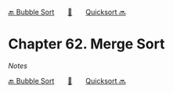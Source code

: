 [🔙 Bubble Sort][previous-chapter]&nbsp;&nbsp;&nbsp;&nbsp;&nbsp;&nbsp;&nbsp;[🏡][readme]&nbsp;&nbsp;&nbsp;&nbsp;&nbsp;&nbsp;&nbsp;[Quicksort 🔜][upcoming-chapter]

# Chapter 62. Merge Sort

_Notes_

[🔙 Bubble Sort][previous-chapter]&nbsp;&nbsp;&nbsp;&nbsp;&nbsp;&nbsp;&nbsp;[🏡][readme]&nbsp;&nbsp;&nbsp;&nbsp;&nbsp;&nbsp;&nbsp;[Quicksort 🔜][upcoming-chapter]

[readme]: README.md
[previous-chapter]: ch061-bubble-sort.md
[upcoming-chapter]: ch063-quicksort.md